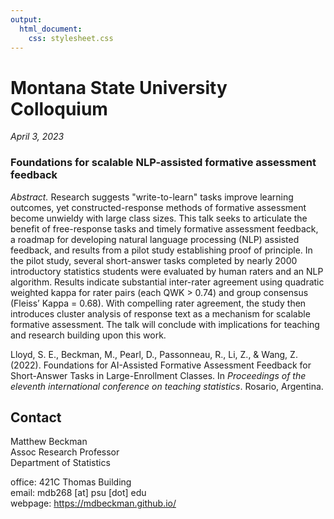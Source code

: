 ```yaml
---
output: 
  html_document: 
    css: stylesheet.css
---
```


# Montana State University Colloquium

*April 3, 2023*

### Foundations for scalable NLP-assisted formative assessment feedback

*Abstract.* Research suggests "write-to-learn" tasks improve learning outcomes, yet constructed-response methods of formative assessment become unwieldy with large class sizes. This talk seeks to articulate the benefit of free-response tasks and timely formative assessment feedback, a roadmap for developing natural language processing (NLP) assisted feedback, and results from a pilot study establishing proof of principle. In the pilot study, several short-answer tasks completed by nearly 2000 introductory statistics students were evaluated by human raters and an NLP algorithm. Results indicate substantial inter-rater agreement using quadratic weighted kappa for rater pairs (each QWK > 0.74) and group consensus (Fleiss’ Kappa = 0.68). With compelling rater agreement, the study then introduces cluster analysis of response text as a mechanism for scalable formative assessment. The talk will conclude with implications for teaching and research building upon this work.




Lloyd, S. E., Beckman, M., Pearl, D., Passonneau, R., Li, Z., & Wang, Z. (2022). Foundations for AI-Assisted Formative Assessment Feedback for Short-Answer Tasks in Large-Enrollment Classes. In *Proceedings of the eleventh international conference on teaching statistics*. Rosario, Argentina.



## Contact

Matthew Beckman  
Assoc Research Professor  
Department of Statistics  

office: 421C Thomas Building  
email: mdb268 [at] psu [dot] edu  
webpage: <https://mdbeckman.github.io/>
